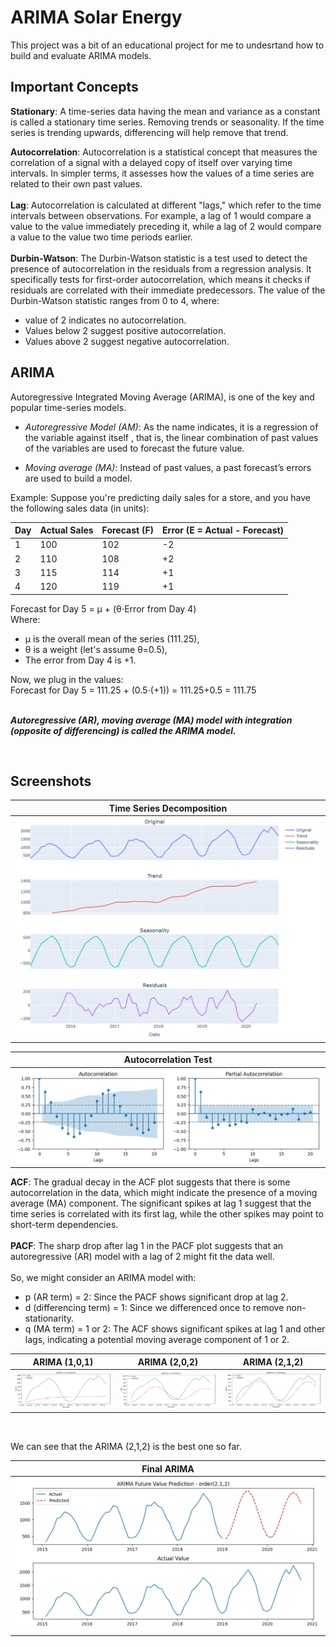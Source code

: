 # ARIMA Solar Energy

This project was a bit of an educational project for me to undesrtand how to build and evaluate ARIMA models.

## Important Concepts

**Stationary**: A time-series data having the mean and variance as a constant is called a stationary time series. Removing trends or seasonality. If the time series is trending upwards, differencing will help remove that trend.

**Autocorrelation**: Autocorrelation is a statistical concept that measures the correlation of a signal with a delayed copy of itself over varying time intervals. In simpler terms, it assesses how the values of a time series are related to their own past values.
<br><br>
**Lag**: Autocorrelation is calculated at different "lags," which refer to the time intervals between observations. For example, a lag of 1 would compare a value to the value immediately preceding it, while a lag of 2 would compare a value to the value two time periods earlier.
<br><br>
**Durbin-Watson**: The Durbin-Watson statistic is a test used to detect the presence of autocorrelation in the residuals from a regression analysis. It specifically tests for first-order autocorrelation, which means it checks if residuals are correlated with their immediate predecessors. The value of the Durbin-Watson statistic ranges from 0 to 4, where:

- value of 2 indicates no autocorrelation.
- Values below 2 suggest positive autocorrelation.
- Values above 2 suggest negative autocorrelation.

## ARIMA

Autoregressive Integrated Moving Average (ARIMA), is one of the key and popular time-series models.

- _Autoregressive Model (AM)_: As the name indicates, it is a regression of the variable
  against itself , that is, the linear combination of past values of the variables are used to
  forecast the future value.

- _Moving average (MA)_: Instead of past values, a past forecast’s errors are used to build
  a model.

Example:
Suppose you're predicting daily sales for a store, and you have the following sales data (in units):

| Day | Actual Sales | Forecast (F) | Error (E = Actual - Forecast) |
| --- | ------------ | ------------ | ----------------------------- |
| 1   | 100          | 102          | -2                            |
| 2   | 110          | 108          | +2                            |
| 3   | 115          | 114          | +1                            |
| 4   | 120          | 119          | +1                            |

Forecast for Day 5 = μ + (θ⋅Error from Day 4)
<br>
Where:

- μ is the overall mean of the series (111.25),
- θ is a weight (let's assume θ=0.5),
- The error from Day 4 is +1.

Now, we plug in the values:
<br>
Forecast for Day 5 = 111.25 + (0.5⋅(+1)) = 111.25+0.5 = 111.75
<br><br>

**_Autoregressive (AR), moving average (MA) model with integration (opposite of differencing) is called the ARIMA model._**

<br>

## Screenshots

<!-- | Time Series Decomposition                            | Autocorrelation Test                                 |
| ---------------------------------------------------- | ---------------------------------------------------- |
| ![Landing](./readme/time_series_decomposition_1.png) | ![Landing](./readme/time_series_decomposition_2.png) | -->

| Time Series Decomposition                          |
| -------------------------------------------------- |
| ![Landing](./readme/time_series_decomposition.png) |

| Autocorrelation Test              |
| --------------------------------- |
| ![Landing](./readme/acf_pacf.png) |

**ACF**: The gradual decay in the ACF plot suggests that there is some autocorrelation in the data, which might indicate the presence of a moving average (MA) component. The significant spikes at lag 1 suggest that the time series is correlated with its first lag, while the other spikes may point to short-term dependencies.
<br><br>
**PACF**: The sharp drop after lag 1 in the PACF plot suggests that an autoregressive (AR) model with a lag of 2 might fit the data well.
<br><br>
So, we might consider an ARIMA model with:

- p (AR term) = 2: Since the PACF shows significant drop at lag 2.
- d (differencing term) = 1: Since we differenced once to remove non-stationarity.
- q (MA term) = 1 or 2: The ACF shows significant spikes at lag 1 and other lags, indicating a potential moving average component of 1 or 2.

| ARIMA (1,0,1)                      | ARIMA (2,0,2)                      | ARIMA (2,1,2)                      |
| ---------------------------------- | ---------------------------------- | ---------------------------------- |
| ![Landing](./readme/arima_101.png) | ![Landing](./readme/arima_202.png) | ![Landing](./readme/arima_212.png) |

<br>

We can see that the ARIMA (2,1,2) is the best one so far.

| Final ARIMA                          |
| ------------------------------------ |
| ![Landing](./readme/final_arima.png) |
